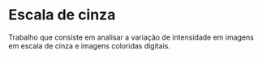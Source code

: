 # Escala de cinza

Trabalho que consiste em analisar a variação de intensidade em imagens em escala de cinza e imagens coloridas digitais.
